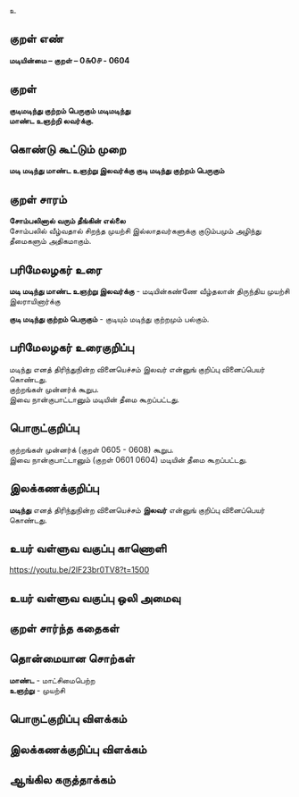உ

## குறள் எண் 

**மடியின்மை – குறள் – 0௬0௪ - 0604**  

## குறள் 

**குடிமடிந்து குற்றம் பெருகும் மடிமடிந்து  
மாண்ட உஞற்றி லவர்க்கு.**  

## கொண்டு கூட்டும் முறை

**மடி மடிந்து மாண்ட உஞற்று இலவர்க்கு குடி மடிந்து குற்றம் பெருகும்**

## குறள் சாரம் 

**சோம்பலினால் வரும் தீங்கின் எல்லை**  
சோம்பலில் வீழ்வதால் சிறந்த முயற்சி இல்லாதவர்களுக்கு குடும்பமும் அழிந்து தீமைகளும் அதிகமாகும்.  

## பரிமேலழகர் உரை

**மடி மடிந்து மாண்ட உஞற்று இலவர்க்கு** - மடியின்கண்ணே வீழ்தலான் திருந்திய முயற்சி இலராயினார்க்கு  

**குடி மடிந்து குற்றம் பெருகும்** - குடியும் மடிந்து குற்றமும் பல்கும். 

## பரிமேலழகர் உரைகுறிப்பு   

மடிந்து எனத் திரிந்துநின்ற வினையெச்சம் இலவர் என்னுங் குறிப்பு வினைப்பெயர் கொண்டது.  
குற்றங்கள் முன்னர்க் கூறுப.  
இவை நான்குபாட்டானும் மடியின் தீமை கூறப்பட்டது.     

## பொருட்குறிப்பு 
 
குற்றங்கள் முன்னர்க் (குறள் 0605 - 0608) கூறுப.  
இவை நான்குபாட்டானும் (குறள் 0601 0604) மடியின் தீமை கூறப்பட்டது.

## இலக்கணக்குறிப்பு  

**மடிந்து** எனத் திரிந்துநின்ற வினையெச்சம் **இலவர்** என்னுங் குறிப்பு வினைப்பெயர் கொண்டது.   

## உயர் வள்ளுவ வகுப்பு காணொளி

https://youtu.be/2lF23br0TV8?t=1500 

## உயர் வள்ளுவ வகுப்பு ஒலி அமைவு 

 
## குறள் சார்ந்த கதைகள் 


## தொன்மையான சொற்கள்

**மாண்ட** - மாட்சிமைபெற்ற  
**உஞற்று** - முயற்சி   

## பொருட்குறிப்பு விளக்கம்


## இலக்கணக்குறிப்பு விளக்கம்


## ஆங்கில கருத்தாக்கம் 



